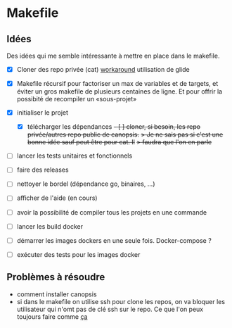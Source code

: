 # Makefile

## Idées

Des idées qui me semble intéressante à mettre en place dans le makefile.

 - [x] Cloner des repo privée (cat) [workaround](https://stackoverflow.com/a/27501176)
 utilisation de glide
 - [x] Makefile récursif pour factoriser un max de variables et de targets, et
 éviter un gros makefile de plusieurs centaines de ligne. Et pour offrir la
 possibité de recompiler un «sous-projet»
 - [x] initialiser le projet
   - [x] télécharger les dépendances
   ~~- [ ] cloner, si besoin, les repo privée/autres repo public de canopsis.~~
   ~~> Je ne sais pas si c'est une bonne idée sauf peut être pour cat. Il~~
   ~~> faudra que l'on en parle~~
 - [ ] lancer les tests unitaires et fonctionnels
 - [ ] faire des releases
 - [ ] nettoyer le bordel (dépendance go, binaires, …)
 - [ ] afficher de l'aide (en cours)
 - [ ] avoir la possibilité de compiler tous les projets en une commande
 - [ ] lancer les build docker
 - [ ] démarrer les images dockers en une seule fois. Docker-compose ?
 - [ ] exécuter des tests pour les images docker


## Problèmes à résoudre
 - comment installer canopsis
 - si dans le makefile on utilise ssh pour clone les repos, on va bloquer les
 utilisateur qui n'omt pas de clé ssh sur le repo. Ce que l'on peux toujours
 faire comme [ça](https://stackoverflow.com/a/22027731)
